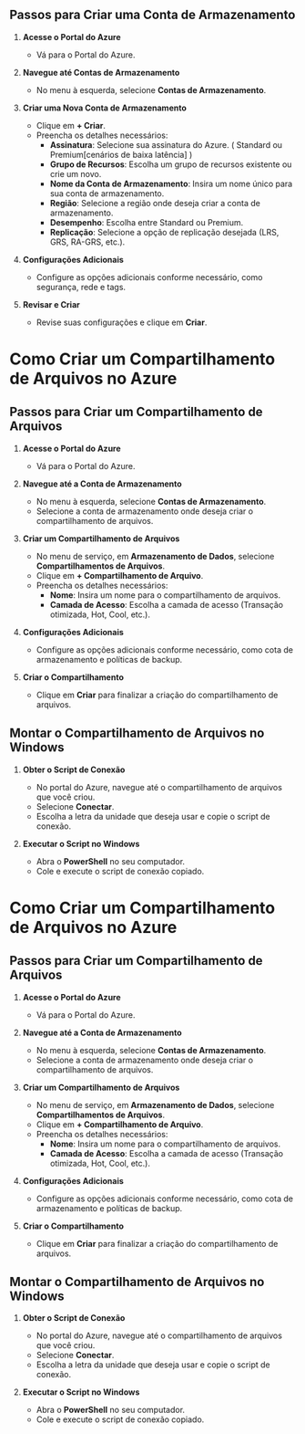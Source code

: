 ## Passos para Criar uma Conta de Armazenamento

1. **Acesse o Portal do Azure**
   - Vá para o Portal do Azure.

2. **Navegue até Contas de Armazenamento**
   - No menu à esquerda, selecione **Contas de Armazenamento**.

3. **Criar uma Nova Conta de Armazenamento**
   - Clique em **+ Criar**.
   - Preencha os detalhes necessários:
     - **Assinatura**: Selecione sua assinatura do Azure. ( Standard ou Premium[cenários de baixa latência] )
     - **Grupo de Recursos**: Escolha um grupo de recursos existente ou crie um novo.
     - **Nome da Conta de Armazenamento**: Insira um nome único para sua conta de armazenamento.
     - **Região**: Selecione a região onde deseja criar a conta de armazenamento.
     - **Desempenho**: Escolha entre Standard ou Premium.
     - **Replicação**: Selecione a opção de replicação desejada (LRS, GRS, RA-GRS, etc.).

4. **Configurações Adicionais**
   - Configure as opções adicionais conforme necessário, como segurança, rede e tags.

5. **Revisar e Criar**
   - Revise suas configurações e clique em **Criar**.

# Como Criar um Compartilhamento de Arquivos no Azure

## Passos para Criar um Compartilhamento de Arquivos

1. **Acesse o Portal do Azure**
   - Vá para o Portal do Azure.

2. **Navegue até a Conta de Armazenamento**
   - No menu à esquerda, selecione **Contas de Armazenamento**.
   - Selecione a conta de armazenamento onde deseja criar o compartilhamento de arquivos.

3. **Criar um Compartilhamento de Arquivos**
   - No menu de serviço, em **Armazenamento de Dados**, selecione **Compartilhamentos de Arquivos**.
   - Clique em **+ Compartilhamento de Arquivo**.
   - Preencha os detalhes necessários:
     - **Nome**: Insira um nome para o compartilhamento de arquivos.
     - **Camada de Acesso**: Escolha a camada de acesso (Transação otimizada, Hot, Cool, etc.).

4. **Configurações Adicionais**
   - Configure as opções adicionais conforme necessário, como cota de armazenamento e políticas de backup.

5. **Criar o Compartilhamento**
   - Clique em **Criar** para finalizar a criação do compartilhamento de arquivos.

## Montar o Compartilhamento de Arquivos no Windows

1. **Obter o Script de Conexão**
   - No portal do Azure, navegue até o compartilhamento de arquivos que você criou.
   - Selecione **Conectar**.
   - Escolha a letra da unidade que deseja usar e copie o script de conexão.

2. **Executar o Script no Windows**
   - Abra o **PowerShell** no seu computador.
   - Cole e execute o script de conexão copiado.


# Como Criar um Compartilhamento de Arquivos no Azure

## Passos para Criar um Compartilhamento de Arquivos

1. **Acesse o Portal do Azure**
   - Vá para o Portal do Azure.

2. **Navegue até a Conta de Armazenamento**
   - No menu à esquerda, selecione **Contas de Armazenamento**.
   - Selecione a conta de armazenamento onde deseja criar o compartilhamento de arquivos.

3. **Criar um Compartilhamento de Arquivos**
   - No menu de serviço, em **Armazenamento de Dados**, selecione **Compartilhamentos de Arquivos**.
   - Clique em **+ Compartilhamento de Arquivo**.
   - Preencha os detalhes necessários:
     - **Nome**: Insira um nome para o compartilhamento de arquivos.
     - **Camada de Acesso**: Escolha a camada de acesso (Transação otimizada, Hot, Cool, etc.).

4. **Configurações Adicionais**
   - Configure as opções adicionais conforme necessário, como cota de armazenamento e políticas de backup.

5. **Criar o Compartilhamento**
   - Clique em **Criar** para finalizar a criação do compartilhamento de arquivos.

## Montar o Compartilhamento de Arquivos no Windows

1. **Obter o Script de Conexão**
   - No portal do Azure, navegue até o compartilhamento de arquivos que você criou.
   - Selecione **Conectar**.
   - Escolha a letra da unidade que deseja usar e copie o script de conexão.

2. **Executar o Script no Windows**
   - Abra o **PowerShell** no seu computador.
   - Cole e execute o script de conexão copiado.
